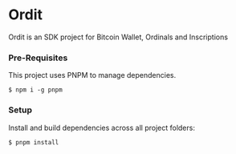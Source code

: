 # Ordit

Ordit is an SDK project for Bitcoin Wallet, Ordinals and Inscriptions

### Pre-Requisites

This project uses PNPM to manage dependencies.

```shell
$ npm i -g pnpm
```

### Setup

Install and build dependencies across all project folders:

```sh
$ pnpm install
```
